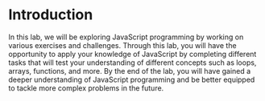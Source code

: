 # Introduction

In this lab, we will be exploring JavaScript programming by working on various exercises and challenges. Through this lab, you will have the opportunity to apply your knowledge of JavaScript by completing different tasks that will test your understanding of different concepts such as loops, arrays, functions, and more. By the end of the lab, you will have gained a deeper understanding of JavaScript programming and be better equipped to tackle more complex problems in the future.
